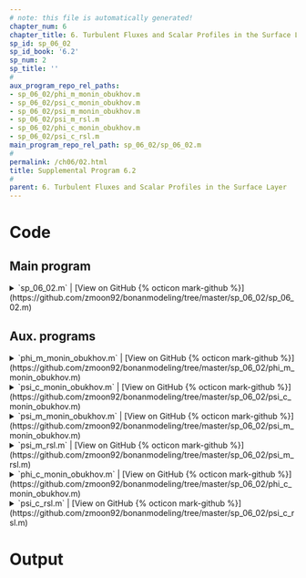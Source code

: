 ```yaml
---
# note: this file is automatically generated!
chapter_num: 6
chapter_title: 6. Turbulent Fluxes and Scalar Profiles in the Surface Layer
sp_id: sp_06_02
sp_id_book: '6.2'
sp_num: 2
sp_title: ''
# 
aux_program_repo_rel_paths:
- sp_06_02/phi_m_monin_obukhov.m
- sp_06_02/psi_c_monin_obukhov.m
- sp_06_02/psi_m_monin_obukhov.m
- sp_06_02/psi_m_rsl.m
- sp_06_02/phi_c_monin_obukhov.m
- sp_06_02/psi_c_rsl.m
main_program_repo_rel_path: sp_06_02/sp_06_02.m
# 
permalink: /ch06/02.html
title: Supplemental Program 6.2
# 
parent: 6. Turbulent Fluxes and Scalar Profiles in the Surface Layer
---
```


# Code

## Main program

<details>
  <summary markdown="span">
    `sp_06_02.m`
    <span class="program-code-link-sep">|</span>
    [View on GitHub {% octicon mark-github %}](https://github.com/zmoon92/bonanmodeling/tree/master/sp_06_02/sp_06_02.m)
  </summary>

```matlab
% Supplemental program 6.2

% -----------------------------------------------------------
% Use Harman & Finnigan (2007, 2008) roughness sublayer (RSL)
% theory to obtain roughness lengths for momentum and scalars
% -----------------------------------------------------------

% --- Input parameters

% von Karman constant

vkc = 0.4;

% Leaf Nusselt number (heat) or Stanton number (scalar)
% with values of 0.1-0.2

%rc = 0.1;
rc = 0.2;

% Leaf drag coefficient

cd = 0.25;

% Canopy height (m)

hc = 20;

% Leaf area index (m2/m2)

LAI = 5;

% Leaf area density

lad = LAI / hc;

% Canopy density length scale (m)

Lc = 1 / (cd * lad);

% Obukhov length (m)

obu = -1000;

% --- Determine beta_val = u* / u(h) for the current Obukhov length

% Neutral value for beta = u* / u(h)

beta_neutral = 0.35;

% Lc/obu

LcL = Lc/obu;

% The unstable case is a quadratic equation for beta^2 at LcL

if (LcL <= 0)
   a = 1;
   b = 16 * LcL * beta_neutral^4;
   c = -beta_neutral^4;
   beta_val = sqrt((-b + sqrt(b^2 - 4 * a * c))/ (2 * a));

   % Error check

   y = beta_val^2 * LcL;
   fy = (1 - 16 * y)^(-0.25);
   err = beta_val * fy - beta_neutral;
   if (abs(err) > 1e-10)
      error('unstable case: error in beta')
   end
end

% The stable case is a cubic equation for beta at LcL

if (LcL > 0)
   a = 5 * LcL;
   b = 0;
   c = 1;
   d = -beta_neutral;
   q = (2*b^3 - 9*a*b*c + 27*(a^2)*d)^2 - 4*(b^2 - 3*a*c)^3;
   q = sqrt(q);
   r = 0.5 * (q + 2*b^3 - 9*a*b*c + 27*(a^2)*d);
   r = r^(1/3);
   beta_val = -(b+r)/(3*a) - (b^2 - 3*a*c)/(3*a*r);

   % Error check

   y = beta_val^2 * LcL;
   fy = 1 + 5 * y;
   err = beta_val * fy - beta_neutral;
   if (abs(err) > 1e-10)
      error('stable case: error in beta')
   end
end

% --- For current beta = u*/u(h) determine displacement height

dp = beta_val^2 * Lc;                  % dp = hc - disp
disp = max(hc - dp, 0);                % Displacement height (m)

% Save canopy height (relative to displacement height),
% because this is used many time

h_minus_d = hc - disp;

% --- Turbulent Prandlt number (Pr) at canopy height

Prn = 0.5;         % Neutral value for Pr
Prvr = 0.3;        % Magnitude of variation of Pr with stability
Prsc = 2.0;        % Scale of variation of Pr with stability

Pr = Prn + Prvr * tanh(Prsc*Lc/obu);

% --- The "f" parameter relates the length scale of the scalar (heat) to that of momentum 

fval = (sqrt(1 + 4 * rc * Pr) - 1) / 2;

% --- Calculate the parameters c1 and c2 needed for the RSL function phi_hat

% Evaluate Monin-Obukhov phi functions at (hc-disp)/obu

[phi_m_hc] = phi_m_monin_obukhov (h_minus_d / obu);
[phi_c_hc] = phi_c_monin_obukhov (h_minus_d / obu);

% Roughness sublayer depth scale multiplier (dimensionless)

c2 = 0.5;

% c1 for momentum and scalars (dimensionless)

c1m = (1 -    vkc / (2 * beta_val * phi_m_hc)) * exp(c2/2);
c1c = (1 - Pr*vkc / (2 * beta_val * phi_c_hc)) * exp(c2/2);

% --- Evaluate the roughness sublayer psi_hat functions for momentum and scalars

% These are calculated at the canopy height. Note that here the heights are adjusted
% for the displacement height before the integration.

[psi_m_rsl_hc] = psi_m_rsl (h_minus_d, h_minus_d, obu, c1m, c2);  % momentum at (hc-disp)
[psi_c_rsl_hc] = psi_c_rsl (h_minus_d, h_minus_d, obu, c1c, c2);  % scalars at (hc-disp)

% --- Evaluate the Monin-Obukhov psi functions for momentum and scalars at the canopy height

[psi_m_hc] = psi_m_monin_obukhov (h_minus_d / obu);    % momentum at (hc-disp)/obu
[psi_c_hc] = psi_c_monin_obukhov (h_minus_d / obu);    % scalars at (hc-disp)/obu

% --- Roughness lengths z0m and z0c (m)

% z0m - Use bisection to find z0m, which lies between aval and bval, and refine the
% estimate until the difference is less than err

aval = hc;
bval = 0;
err = 1e-12;

[psi_m_z0m] = psi_m_monin_obukhov (aval / obu);
z0m = h_minus_d * exp(-vkc/beta_val) * exp(-psi_m_hc + psi_m_z0m) * exp(psi_m_rsl_hc);
fa = z0m - aval;

[psi_m_z0m] = psi_m_monin_obukhov (bval / obu);
z0m = h_minus_d * exp(-vkc/beta_val) * exp(-psi_m_hc + psi_m_z0m) * exp(psi_m_rsl_hc);
fb = z0m - bval;

if (fa * fb > 0)
   error('RSL bisection error: f(a) and f(b) do not have opposite signs')
end

while (abs(bval-aval) > err)
   cval = (aval + bval) / 2;
   [psi_m_z0m] = psi_m_monin_obukhov (cval / obu);
   z0m = h_minus_d * exp(-vkc/beta_val) * exp(-psi_m_hc + psi_m_z0m) * exp(psi_m_rsl_hc);
   fc = z0m - cval;
   if (fa * fc < 0)
      bval = cval; fb = fc;
   else
      aval = cval; fa = fc;
   end
end

z0m = cval;

% z0c - Use bisection to find z0c, which lies between aval and bval, and refine the
% estimate until the difference is less than err

aval = hc;
bval = 0;

[psi_c_z0c] = psi_c_monin_obukhov (aval / obu);
z0c = h_minus_d * exp(-vkc/beta_val*Pr/fval) * exp(-psi_c_hc + psi_c_z0c) * exp(psi_c_rsl_hc);
fa = z0c - aval;

[psi_c_z0c] = psi_c_monin_obukhov (bval / obu);
z0c = h_minus_d * exp(-vkc/beta_val*Pr/fval) * exp(-psi_c_hc + psi_c_z0c) * exp(psi_c_rsl_hc);
fb = z0c - bval;

if (fa * fb > 0)
   error('RSL bisection error: f(a) and f(b) do not have opposite signs')
end

while (abs(bval-aval) > err)
   cval = (aval + bval) / 2;
   [psi_c_z0c] = psi_c_monin_obukhov (cval / obu);
   z0c = h_minus_d * exp(-vkc/beta_val*Pr/fval) * exp(-psi_c_hc + psi_c_z0c) * exp(psi_c_rsl_hc);
   fc = z0c - cval;
   if (fa * fc < 0)
      bval = cval; fb = fc;
   else
      aval = cval; fa = fc;
   end
end

z0c = cval;

% --- Write output

kbinv = log(z0m/z0c);

fprintf('z0m = %15.3f\n',z0m)
fprintf('z0c = %15.3f\n',z0c)
fprintf('kB^{-1} = %15.3f\n',kbinv)
```
{: #main-program-code}

</details>

## Aux. programs

<details>
  <summary markdown="span">
    `phi_m_monin_obukhov.m`
    <span class="program-code-link-sep">|</span>
    [View on GitHub {% octicon mark-github %}](https://github.com/zmoon92/bonanmodeling/tree/master/sp_06_02/phi_m_monin_obukhov.m)
  </summary>

```matlab
function [phi_m] = phi_m_monin_obukhov (x)

% --- Evaluate the Monin-Obukhov phi function for momentum at x

if (x < 0)
   phi_m = (1 - 16 * x)^(-0.25);
else
   phi_m = 1 + 5 * x;
end
```
{: .aux-program-code}

</details>

<details>
  <summary markdown="span">
    `psi_c_monin_obukhov.m`
    <span class="program-code-link-sep">|</span>
    [View on GitHub {% octicon mark-github %}](https://github.com/zmoon92/bonanmodeling/tree/master/sp_06_02/psi_c_monin_obukhov.m)
  </summary>

```matlab
function [psi_c] = psi_c_monin_obukhov (x)

% --- Evaluate the Monin-Obukhov psi function for scalars at x

if (x < 0)
   y = (1 - 16 * x)^0.25;
   psi_c = 2 * log((1 + y^2)/2);
else
   psi_c = -5 * x;
end
```
{: .aux-program-code}

</details>

<details>
  <summary markdown="span">
    `psi_m_monin_obukhov.m`
    <span class="program-code-link-sep">|</span>
    [View on GitHub {% octicon mark-github %}](https://github.com/zmoon92/bonanmodeling/tree/master/sp_06_02/psi_m_monin_obukhov.m)
  </summary>

```matlab
function [psi_m] = psi_m_monin_obukhov (x)

% --- Evaluate the Monin-Obukhov psi function for momentum at x

if (x < 0)
   y = (1 - 16 * x)^0.25;
   psi_m = 2 * log((1 + y)/2) + log((1 + y^2)/2) - 2 * atan(y) + pi / 2;
else
   psi_m = -5 * x;
end
```
{: .aux-program-code}

</details>

<details>
  <summary markdown="span">
    `psi_m_rsl.m`
    <span class="program-code-link-sep">|</span>
    [View on GitHub {% octicon mark-github %}](https://github.com/zmoon92/bonanmodeling/tree/master/sp_06_02/psi_m_rsl.m)
  </summary>

```matlab
function [psi_hat_m] = psi_m_rsl (z, h, L, c1, c2)

% --- Evaluate the roughness sublayer (RSL) function psi_hat for momentum
% at z. Note that z has already been adjusted for the displacement height
% (i.e., using z - d).

% ------------------------------------------------------
% Input
%   z            ! Vertical height - displacement height (m)
%   h            ! Canopy height - displacement height (m)
%   L            ! Obukhov length (m)
%   c1           ! Parameter for RSL function phi_hat (dimensionless)
%   c2           ! Parameter for RSL function phi_hat (dimensionless)
%
% Output
%   psi_hat_m    ! RSL psi_hat function for momentum (dimensionless)
% ------------------------------------------------------

% The function to integrate depends on unstable (f1) or stable (f2)

f1 = @(x) (1-16*x/L).^(-0.25) .* (1 - (1 - c1*exp(-c2*x/(2*h)))) ./ x;
f2 = @(x) (1+5*x/L)           .* (1 - (1 - c1*exp(-c2*x/(2*h)))) ./ x;

% Numerically integrate the function from z to infinity

if (L < 0)
   psi_hat_m = integral (f1, z, inf);
else
   psi_hat_m = integral (f2, z, inf);
end
```
{: .aux-program-code}

</details>

<details>
  <summary markdown="span">
    `phi_c_monin_obukhov.m`
    <span class="program-code-link-sep">|</span>
    [View on GitHub {% octicon mark-github %}](https://github.com/zmoon92/bonanmodeling/tree/master/sp_06_02/phi_c_monin_obukhov.m)
  </summary>

```matlab
function [phi_c] = phi_c_monin_obukhov (x)

% --- Evaluate the Monin-Obukhov phi function for scalars at x

if (x < 0)
   phi_c = (1 - 16 * x)^(-0.5);
else
   phi_c = 1 + 5 * x;
end
```
{: .aux-program-code}

</details>

<details>
  <summary markdown="span">
    `psi_c_rsl.m`
    <span class="program-code-link-sep">|</span>
    [View on GitHub {% octicon mark-github %}](https://github.com/zmoon92/bonanmodeling/tree/master/sp_06_02/psi_c_rsl.m)
  </summary>

```matlab
function [psi_hat_c] = psi_c_rsl (z, h, L, c1, c2)

% --- Evaluate the roughness sublayer (RSL) function psi_hat for scalars
% at z. Note that z has already been adjusted for the displacement height
% (i.e., using z - d).

% ------------------------------------------------------
% Input
%   z            ! Vertical height - displacement height (m)
%   h            ! Canopy height - displacement height (m)
%   L            ! Obukhov length (m)
%   c1           ! Parameter for RSL function phi_hat (dimensionless)
%   c2           ! Parameter for RSL function phi_hat (dimensionless)
%
% Output
%   psi_hat_c    ! RSL psi_hat function for scalars (dimensionless)
% ------------------------------------------------------

% The function to integrate depends on unstable (f1) or stable (f2)

f1 = @(x) (1-16*x/L).^(-0.5) .* (1 - (1 - c1*exp(-c2*x/(2*h)))) ./ x;
f2 = @(x) (1+5*x/L)          .* (1 - (1 - c1*exp(-c2*x/(2*h)))) ./ x;

% Numerically integrate the function from z to infinity

if (L < 0)
   psi_hat_c = integral (f1, z, inf);
else
   psi_hat_c = integral (f2, z, inf);
end
```
{: .aux-program-code}

</details>

# Output